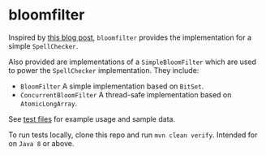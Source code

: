 # bloomfilter
Inspired by [this blog post](http://codekata.com/kata/kata05-bloom-filters/), `bloomfilter` provides the implementation for a simple `SpellChecker`.

Also provided are implementations of a `SimpleBloomFilter` which are used to power the `SpellChecker` implementation.  They include: 
  * `BloomFilter` A simple implementation based on `BitSet`.
  * `ConcurrentBloomFilter` A thread-safe implementation based on `AtomicLongArray`.

See [test files](https://github.com/efreiberg/bloomfilter/blob/master/src/test/) for example usage and sample data.

To run tests locally, clone this repo and run `mvn clean verify`.  Intended for on `Java 8` or above.
